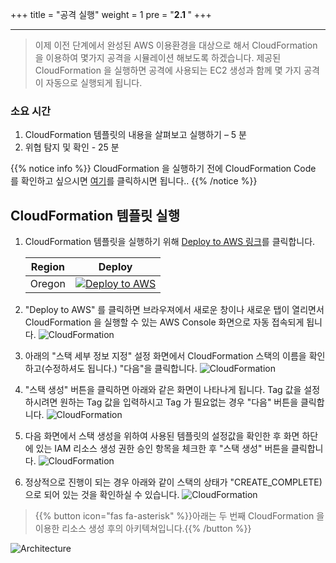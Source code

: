 +++
title = "공격 실행"
weight = 1
pre = "<b>2.1 </b>"
+++

* * *

> 이제 이전 단계에서 완성된 AWS 이용환경을 대상으로 해서 CloudFormation 을 이용하여 몇가지 공격을 시뮬레이션 해보도록 하겠습니다. 제공된 CloudFormation 을 실행하면 공격에 사용되는 EC2 생성과 함께 몇 가지 공격이 자동으로 실행되게 됩니다. 

### 소요 시간
1.	CloudFormation 템플릿의 내용을 살펴보고 실행하기 – 5 분
2.	위협 탐지 및 확인 - 25 분

{{% notice info %}}
CloudFormation 을 실행하기 전에 CloudFormation Code 를 확인하고 싶으시면 [여기](https://github.com/sessin/threatdetection/blob/master/cloudformation/02-attack-simulation.yml)를 클릭하시면 됩니다..
{{% /notice %}}


## CloudFormation 템플릿 실행
1. CloudFormation 템플릿을 실행하기 위해 [Deploy to AWS 링크](https://us-west-2.console.aws.amazon.com/cloudformation/home?region=us-west-2#/stacks/create/template?stackName=ThreatDetectionWksp-Env-Setup&templateURL=https://do-not-delete-eunsshin-workshop.s3.ap-northeast-2.amazonaws.com/threatdetection/02-attack-simulation.yml)를 클릭합니다.

    |Region|Deploy|
    |------|-----|
    |Oregon|[![Deploy to AWS](/images/deploy-to-aws.png)](https://us-west-2.console.aws.amazon.com/cloudformation/home?region=us-west-2#/stacks/create/template?stackName=ThreatDetectionWksp-Env-Setup&templateURL=https://do-not-delete-eunsshin-workshop.s3.ap-northeast-2.amazonaws.com/threatdetection/02-attack-simulation.yml)|

2. "Deploy to AWS" 를 클릭하면 브라우져에서 새로운 창이나 새로운 탭이 열리면서 CloudFormation 을 실행할 수 있는 AWS Console 화면으로 자동 접속되게 됩니다.
![CloudFormation](/images/attack_formation1.png)
3. 아래의 "스택 세부 정보 지정" 설정 화면에서 CloudFormation 스택의 이름을 확인하고(수정하셔도 됩니다.) "다음"을 클릭합니다.
![CloudFormation](/images/attack_formation2.png)
4. "스택 생성" 버튼을 클릭하면 아래와 같은 화면이 나타나게 됩니다. Tag 값을 설정하시려면 원하는 Tag 값을 입력하시고 Tag 가 필요없는 경우 "다음" 버튼을 클릭합니다.
![CloudFormation](/images/attack_formation3.png)
5. 다음 화면에서 스택 생성을 위하여 사용된 템플릿의 설정값을 확인한 후 화면 하단에 있는 IAM 리소스 생성 권한 승인 항목을 체크한 후 "스택 생성" 버튼을 클릭합니다.
![CloudFormation](/images/iam_permission.png)
6. 정상적으로 진행이 되는 경우 아래와 같이 스택의 상태가 "CREATE_COMPLETE)으로 되어 있는 것을 확인하실 수 있습니다.
![CloudFormation](/images/attack_formation4.png)

> {{% button icon="fas fa-asterisk" %}}아래는 두 번째 CloudFormation 을 이용한 리소스 생성 후의 아키텍쳐입니다.{{% /button %}}

![Architecture](/images/formation_architecture1.png)
